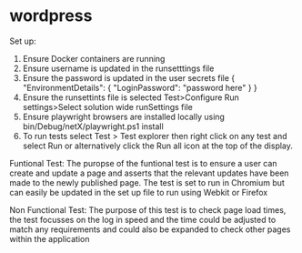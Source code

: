 # wordpress
Set up:
1. Ensure Docker containers are running
2. Ensure username is updated in the runsetttings file
3. Ensure the password is updated in the user secrets file
    {
      "EnvironmentDetails": {
        "LoginPassword": "password here"
       }
    }
4. Ensure the runsettints file is selected Test>Configure Run settings>Select solution wide runSettings file
5. Ensure playwright browsers are installed locally using bin/Debug/netX/playwright.ps1 install
6. To run tests select Test > Test explorer then right click on any test and select Run or alternatively click the Run all icon at the top of the display.

Funtional Test:
The puropse of the funtional test is to ensure a user can create and update a page and asserts that the relevant updates have been made to the newly published page.  The test is set to run in Chromium but can easily be updated in the set up file to run using Webkit or Firefox

Non Functional Test: 
The purpose of this test is to check page load times, the test focusses on the log in speed and the time could be adjusted to match any requirements and could also be expanded to check other pages within the application

